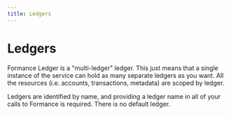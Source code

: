 ```yaml
---
title: Ledgers
---
```

# Ledgers

Formance Ledger is a "multi-ledger" ledger. This just means that a single instance of the service can hold as many separate ledgers as you want. All the resources (i.e. accounts, transactions, metadata) are scoped by ledger.

Ledgers are identified by name, and providing a ledger name in all of your calls to Formance is required. There is no default ledger.
